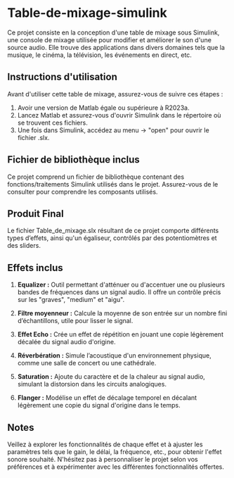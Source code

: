 # Table-de-mixage-simulink

Ce projet consiste en la conception d'une table de mixage sous Simulink, une console de mixage utilisée pour modifier et améliorer le son d'une source audio. Elle trouve des applications dans divers domaines tels que la musique, le cinéma, la télévision, les événements en direct, etc.

## Instructions d'utilisation

Avant d'utiliser cette table de mixage, assurez-vous de suivre ces étapes :

1. Avoir une version de Matlab égale ou supérieure à R2023a.
2. Lancez Matlab et assurez-vous d'ouvrir Simulink dans le répertoire où se trouvent ces fichiers.
3. Une fois dans Simulink, accédez au menu -> "open" pour ouvrir le fichier .slx.

## Fichier de bibliothèque inclus

Ce projet comprend un fichier de bibliothèque contenant des fonctions/traitements Simulink utilisés dans le projet. Assurez-vous de le consulter pour comprendre les composants utilisés.

## Produit Final

Le fichier Table_de_mixage.slx résultant de ce projet comporte différents types d’effets, ainsi qu'un égaliseur, contrôlés par des potentiomètres et des sliders.

## Effets inclus

1. **Equalizer :** Outil permettant d'atténuer ou d'accentuer une ou plusieurs bandes de fréquences dans un signal audio. Il offre un contrôle précis sur les "graves", "medium" et "aigu".
   
2. **Filtre moyenneur :** Calcule la moyenne de son entrée sur un nombre fini d’échantillons, utile pour lisser le signal.
   
3. **Effet Echo :** Crée un effet de répétition en jouant une copie légèrement décalée du signal audio d'origine.

4. **Réverbération :** Simule l’acoustique d'un environnement physique, comme une salle de concert ou une cathédrale.

5. **Saturation :** Ajoute du caractère et de la chaleur au signal audio, simulant la distorsion dans les circuits analogiques.

6. **Flanger :** Modélise un effet de décalage temporel en décalant légèrement une copie du signal d'origine dans le temps.

## Notes
Veillez à explorer les fonctionnalités de chaque effet et à ajuster les paramètres tels que le gain, le délai, la fréquence, etc., pour obtenir l'effet sonore souhaité. N'hésitez pas à personnaliser le projet selon vos préférences et à expérimenter avec les différentes fonctionnalités offertes.
